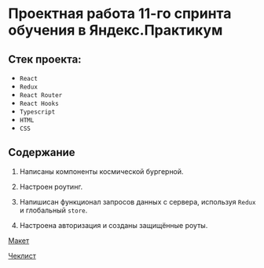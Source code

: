 # Проектная работа 11-го спринта обучения в Яндекс.Практикум

## Стек проекта:
- `React`
- `Redux`
- `React Router`
- `React Hooks`
- `Typescript`
- `HTML`
- `CSS`

## Содержание
1. Написаны компоненты космической бургерной.

2. Настроен роутинг.

3. Напишисан функционал запросов данных с сервера, используя `Redux` и глобальный `store`. 

4. Настроена авторизация и созданы защищённые роуты.

[Макет](<https://www.figma.com/file/vIywAvqfkOIRWGOkfOnReY/React-Fullstack_-Проектные-задачи-(3-месяца)_external_link?type=design&node-id=0-1&mode=design>)

[Чеклист](https://www.notion.so/praktikum/0527c10b723d4873aa75686bad54b32e?pvs=4)